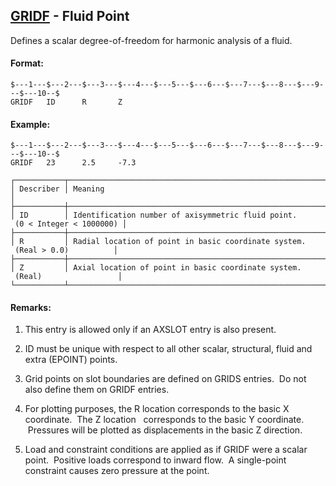 ## [GRIDF](https://help.hexagonmi.com/bundle/MSC_Nastran_2022.4/page/Nastran_Combined_Book/qrg/bulkfgil/TOC.GRIDF.xhtml) - Fluid Point

Defines a scalar degree-of-freedom for harmonic analysis of a fluid.

#### Format:

```nastran
$---1---$---2---$---3---$---4---$---5---$---6---$---7---$---8---$---9---$---10--$
GRIDF   ID      R       Z                                                       
```
#### Example:

```nastran
$---1---$---2---$---3---$---4---$---5---$---6---$---7---$---8---$---9---$---10--$
GRIDF   23      2.5     -7.3                                                    
```
```text
┌───────────┬─────────────────────────────────────────────────────────────────────────────┐
│ Describer │ Meaning                                                                     │
├───────────┼─────────────────────────────────────────────────────────────────────────────┤
│ ID        │ Identification number of axisymmetric fluid point.  (0 < Integer < 1000000) │
├───────────┼─────────────────────────────────────────────────────────────────────────────┤
│ R         │ Radial location of point in basic coordinate system.  (Real > 0.0)          │
├───────────┼─────────────────────────────────────────────────────────────────────────────┤
│ Z         │ Axial location of point in basic coordinate system.  (Real)                 │
└───────────┴─────────────────────────────────────────────────────────────────────────────┘
```
#### Remarks:

1. This entry is allowed only if an AXSLOT entry is also present.

2. ID must be unique with respect to all other scalar, structural, fluid and extra (EPOINT) points.

3. Grid points on slot boundaries are defined on GRIDS entries.  Do not also define them on GRIDF entries.

4. For plotting purposes, the R location corresponds to the basic X coordinate.  The Z location   corresponds to the basic Y coordinate.  Pressures will be plotted as displacements in the basic Z direction.

5. Load and constraint conditions are applied as if GRIDF were a scalar point.  Positive loads correspond to inward flow.  A single-point constraint causes zero pressure at the point.

